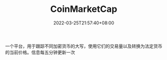 ﻿---
weight: 
title: "CoinMarketCap"
description: "一个平台，用于跟踪不同加密货币的大写，使用它们的交易量以及转换为法定货币的当前价格"
date: 2022-03-25T21:57:40+08:00
lastmod: 2022-03-25T16:45:40+08:00
draft: false
authors: ["Metabd"]
featuredImage: "coinmarketcap.png"
link: ""
tags: ["数据收集","CoinMarketCap"]
categories: ["navigation"]
navigation: ["数据收集"]
lightgallery: true
toc: true
pinned: false
recommend: false
recommend1: false
---
一个平台，用于跟踪不同加密货币的大写，使用它们的交易量以及转换为法定货币的当前价格。信息每五分钟更新一次
